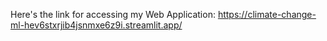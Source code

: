 Here's the link for accessing my Web Application:
https://climate-change-ml-hev6stxrjib4jsnmxe6z9i.streamlit.app/
